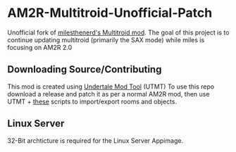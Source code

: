 # AM2R-Multitroid-Unofficial-Patch
Unofficial fork of [milesthenerd's Multitroid mod](https://github.com/milesthenerd/AM2R-Multitroid).
The goal of this project is to continue updating multitroid (primarily the SAX mode) while miles is focusing on AM2R 2.0

## Downloading Source/Contributing
This mod is created using [Undertale Mod Tool](https://github.com/krzys-h/UndertaleModTool) (UTMT)
To use this repo download a release and patch it as per a normal AM2R mod, then use UTMT + [these](https://github.com/krzys-h/UndertaleModTool/pull/815) scripts
to import/export rooms and objects.

## Linux Server
32-Bit archticture is required for the Linux Server Appimage.
